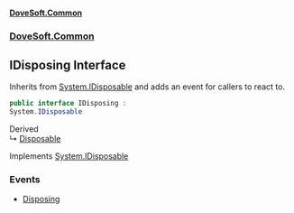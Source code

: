 #### [DoveSoft.Common](./index.md 'index')
### [DoveSoft.Common](./DoveSoft-Common.md 'DoveSoft.Common')
## IDisposing Interface
Inherits from [System.IDisposable](https://docs.microsoft.com/en-us/dotnet/api/System.IDisposable 'System.IDisposable') and adds an event for callers to react to.  
```csharp
public interface IDisposing :
System.IDisposable
```
Derived  
&#8627; [Disposable](./DoveSoft-Common-Disposable.md 'DoveSoft.Common.Disposable')  

Implements [System.IDisposable](https://docs.microsoft.com/en-us/dotnet/api/System.IDisposable 'System.IDisposable')  
### Events
- [Disposing](./DoveSoft-Common-IDisposing-Disposing.md 'DoveSoft.Common.IDisposing.Disposing')
